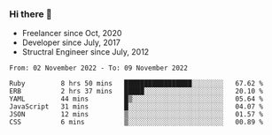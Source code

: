 ### Hi there 👋

- Freelancer since Oct, 2020
- Developer since July, 2017
- Structral Engineer since July, 2012

<!--START_SECTION:waka-->

```text
From: 02 November 2022 - To: 09 November 2022

Ruby         8 hrs 50 mins   █████████████████░░░░░░░░   67.62 %
ERB          2 hrs 37 mins   █████░░░░░░░░░░░░░░░░░░░░   20.10 %
YAML         44 mins         █▒░░░░░░░░░░░░░░░░░░░░░░░   05.64 %
JavaScript   31 mins         █░░░░░░░░░░░░░░░░░░░░░░░░   04.07 %
JSON         12 mins         ▒░░░░░░░░░░░░░░░░░░░░░░░░   01.57 %
CSS          6 mins          ▒░░░░░░░░░░░░░░░░░░░░░░░░   00.89 %
```

<!--END_SECTION:waka-->
